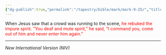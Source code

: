 ```yaml
---
{"dg-publish":true,"permalink":"/tapestry/bible/mark/mark-9-25/","title":"Mark 9:25","tags":["bible-verse","bible-verse"],"dgHomeLink":true,"dgShowLocalGraph":true,"dgEnableSearch":true}
---
```



When Jesus saw that a crowd was running to the scene, <font color="#ff0000">he rebuked the impure spirit. “You deaf and mute spirit,” he said, “I command you, come out of him and never enter him again.”</font>




---
*New International Version (NIV)*